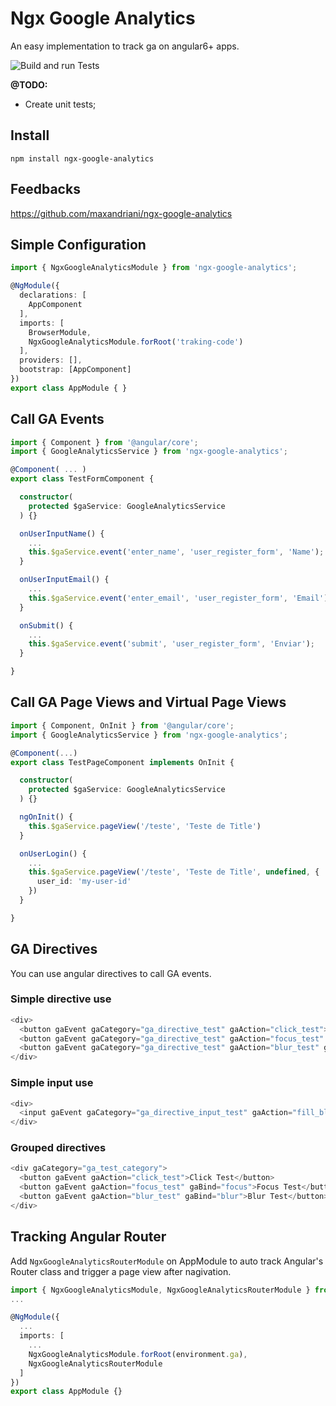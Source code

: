 # Ngx Google Analytics

An easy implementation to track ga on angular6+ apps.

![Build and run Tests](https://github.com/maxandriani/ngx-google-analytics/workflows/Build%20and%20run%20Tests/badge.svg?branch=master)

**@TODO:** 
* Create unit tests;

## Install

```
npm install ngx-google-analytics
```

## Feedbacks

https://github.com/maxandriani/ngx-google-analytics

## Simple Configuration

```ts
import { NgxGoogleAnalyticsModule } from 'ngx-google-analytics';

@NgModule({
  declarations: [
    AppComponent
  ],
  imports: [
    BrowserModule,
    NgxGoogleAnalyticsModule.forRoot('traking-code')
  ],
  providers: [],
  bootstrap: [AppComponent]
})
export class AppModule { }
```

## Call GA Events

```ts
import { Component } from '@angular/core';
import { GoogleAnalyticsService } from 'ngx-google-analytics';

@Component( ... )
export class TestFormComponent {

  constructor(
    protected $gaService: GoogleAnalyticsService
  ) {}

  onUserInputName() {
    ...
    this.$gaService.event('enter_name', 'user_register_form', 'Name');
  }

  onUserInputEmail() {
    ...
    this.$gaService.event('enter_email', 'user_register_form', 'Email');
  }

  onSubmit() {
    ...
    this.$gaService.event('submit', 'user_register_form', 'Enviar');
  }

}
```

## Call GA Page Views and Virtual Page Views

```ts
import { Component, OnInit } from '@angular/core';
import { GoogleAnalyticsService } from 'ngx-google-analytics';

@Component(...)
export class TestPageComponent implements OnInit {

  constructor(
    protected $gaService: GoogleAnalyticsService
  ) {}

  ngOnInit() {
    this.$gaService.pageView('/teste', 'Teste de Title')
  }

  onUserLogin() {
    ...
    this.$gaService.pageView('/teste', 'Teste de Title', undefined, {
      user_id: 'my-user-id'
    })
  }

}
```

## GA Directives

You can use angular directives to call GA events.

### Simple directive use

```js
<div>
  <button gaEvent gaCategory="ga_directive_test" gaAction="click_test">Click Test</button>
  <button gaEvent gaCategory="ga_directive_test" gaAction="focus_test" gaBind="focus">Focus Test</button>
  <button gaEvent gaCategory="ga_directive_test" gaAction="blur_test" gaBind="blur">Blur Test</button>
</div>
```

### Simple input use
```js
<div>
  <input gaEvent gaCategory="ga_directive_input_test" gaAction="fill_blur" placeholder="Auto Blur Test">
</div>
```

### Grouped directives
```js
<div gaCategory="ga_test_category">
  <button gaEvent gaAction="click_test">Click Test</button>
  <button gaEvent gaAction="focus_test" gaBind="focus">Focus Test</button>
  <button gaEvent gaAction="blur_test" gaBind="blur">Blur Test</button>
</div>
```

## Tracking Angular Router

Add ```NgxGoogleAnalyticsRouterModule``` on AppModule to auto track Angular's Router class and trigger a page view after nagivation.

```ts
import { NgxGoogleAnalyticsModule, NgxGoogleAnalyticsRouterModule } from 'ngx-google-analytics';
...

@NgModule({
  ...
  imports: [
    ...
    NgxGoogleAnalyticsModule.forRoot(environment.ga),
    NgxGoogleAnalyticsRouterModule
  ]
})
export class AppModule {}
```